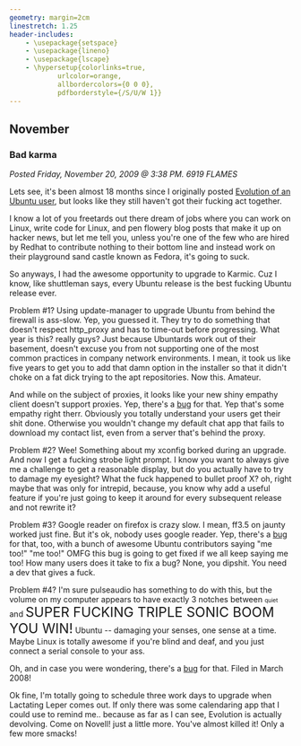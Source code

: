 ```yaml
---
geometry: margin=2cm
linestretch: 1.25
header-includes:
    - \usepackage{setspace}
    - \usepackage{lineno}
    - \usepackage{lscape}
    - \hypersetup{colorlinks=true,
            urlcolor=orange,
            allbordercolors={0 0 0},
            pdfborderstyle={/S/U/W 1}}
---
```

## November
### Bad karma

[//p126]: # (https://web.archive.org/web/20151026225458/http://linuxhaters.blogspot.com/2009/11/bad-karma.html)

*Posted Friday, November 20, 2009 @ 3:38 PM. 6919 FLAMES*

Lets see, it's been almost 18 months since I originally posted [Evolution of an
Ubuntu user][257], but looks like they still haven't got their fucking act
together.

[257]: http://linuxhaters.blogspot.com/2008/06/evolution-of-ubuntu-user.html

I know a lot of you freetards out there dream of jobs where you can work on
Linux, write code for Linux, and pen flowery blog posts that make it up on
hacker news, but let me tell you, unless you're one of the few who are hired by
Redhat to contribute nothing to their bottom line and instead work on their
playground sand castle known as Fedora, it's going to suck.

So anyways, I had the awesome opportunity to upgrade to Karmic. Cuz I know, like
shuttleman says, every Ubuntu release is the best fucking Ubuntu release ever.

Problem #1? Using update-manager to upgrade Ubuntu from behind the firewall is
ass-slow. Yep, you guessed it. They try to do something that doesn't respect
http\_proxy and has to time-out before progressing. What year is this? really
guys? Just because Ubuntards work out of their basement, doesn't excuse you from
not supporting one of the most common practices in company network environments.
I mean, it took us like five years to get you to add that damn option in the
installer so that it didn't choke on a fat dick trying to the apt repositories.
Now this. Amateur.

And while on the subject of proxies, it looks like your new shiny empathy client
doesn't support proxies. Yep, there's a [bug][258] for that. Yep that's some
empathy right therr. Obviously you totally understand your users get their shit
done. Otherwise you wouldn't change my default chat app that fails to download
my contact list, even from a server that's behind the proxy.

[258]: https://bugs.launchpad.net/ubuntu/+source/empathy/+bug/304889

Problem #2? Wee! Something about my xconfig borked during an upgrade. And now I
get a fucking strobe light prompt. I know you want to always give me a challenge
to get a reasonable display, but do you actually have to try to damage my
eyesight? What the fuck happened to bullet proof X? oh, right maybe that was
only for intrepid, because, you know why add a useful feature if you're just
going to keep it around for every subsequent release and not rewrite it?

Problem #3? Google reader on firefox is crazy slow. I mean, ff3.5 on jaunty
worked just fine. But it's ok, nobody uses google reader. Yep, there's a
[bug][259] for that, too, with a bunch of awesome Ubuntu contributors saying "me
too!" "me too!" OMFG this bug is going to get fixed if we all keep saying me
too! How many users does it take to fix a bug? None, you dipshit. You need a dev
that gives a fuck.

[259]: https://bugs.launchpad.net/ubuntu/+source/firefox-3.5/+bug/444449

Problem #4? I'm sure pulseaudio has something to do with this, but the volume on
my computer appears to have exactly 3 notches between <span
style="font-size:x-small">quiet</span> and <span style="font-size:x-large">SUPER
FUCKING TRIPLE SONIC BOOM YOU WIN!</span> Ubuntu -- damaging your senses, one
sense at a time. Maybe Linux is totally awesome if you're blind and deaf, and
you just connect a serial console to your ass.

Oh, and in case you were wondering, there's a [bug][260] for that. Filed in
March 2008!

[260]: https://bugs.launchpad.net/ubuntu/+bug/204898

Ok fine, I'm totally going to schedule three work days to upgrade when Lactating
Leper comes out. If only there was some calendaring app that I could use to
remind me.. because as far as I can see, Evolution is actually devolving. Come
on Novell! just a little more. You've almost killed it! Only a few more smacks!

